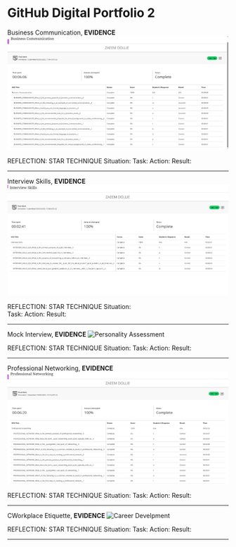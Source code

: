GitHub Digital Portfolio 2
======

Business Communication,
**EVIDENCE**
![Business Communication](Business%20Communication.PNG)

REFLECTION: STAR TECHNIQUE
Situation: 
Task: 
Action: 
Result: 

---

Interview Skills,
**EVIDENCE**
![Interview Skills](Interview%20Skills.PNG)

REFLECTION: STAR TECHNIQUE
Situation:  
Task: 
Action: 
Result: 

---

Mock Interview,
**EVIDENCE**
![Personality Assessment](Personality%20Assessment.PNG)

REFLECTION: STAR TECHNIQUE
Situation: 
Task: 
Action: 
Result: 

---

Professional Networking,
**EVIDENCE**
![Professional Networking](Professional%20Networking.PNG)

REFLECTION: STAR TECHNIQUE
Situation: 
Task: 
Action: 
Result: 

---

CWorkplace Etiquette,
**EVIDENCE**
![Career Develpment](Career%20Develpment.PNG)

REFLECTION: STAR TECHNIQUE
Situation: 
Task: 
Action: 
Result: 

---
